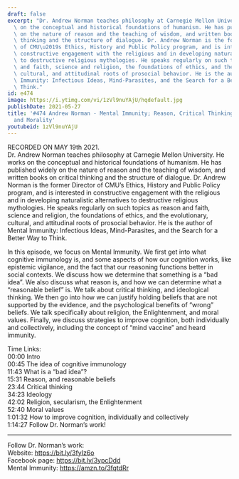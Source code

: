 ```yaml
---
draft: false
excerpt: "Dr. Andrew Norman teaches philosophy at Carnegie Mellon University. He works\
  \ on the conceptual and historical foundations of humanism. He has published widely\
  \ on the nature of reason and the teaching of wisdom, and written books on critical\
  \ thinking and the structure of dialogue. Dr. Andrew Norman is the former Director\
  \ of CMU\u2019s Ethics, History and Public Policy program, and is interested in\
  \ constructive engagement with the religious and in developing naturalistic alternatives\
  \ to destructive religious mythologies. He speaks regularly on such topics as reason\
  \ and faith, science and religion, the foundations of ethics, and the evolutionary,\
  \ cultural, and attitudinal roots of prosocial behavior. He is the author of Mental\
  \ Immunity: Infectious Ideas, Mind-Parasites, and the Search for a Better Way to\
  \ Think."
id: e474
image: https://i.ytimg.com/vi/1zVl9nuYAjU/hqdefault.jpg
publishDate: 2021-05-27
title: '#474 Andrew Norman - Mental Immunity; Reason, Critical Thinking, Beliefs,
  and Morality'
youtubeid: 1zVl9nuYAjU
---
```

RECORDED ON MAY 19th 2021.  
Dr. Andrew Norman teaches philosophy at Carnegie Mellon University. He works on the conceptual and historical foundations of humanism. He has published widely on the nature of reason and the teaching of wisdom, and written books on critical thinking and the structure of dialogue. Dr. Andrew Norman is the former Director of CMU’s Ethics, History and Public Policy program, and is interested in constructive engagement with the religious and in developing naturalistic alternatives to destructive religious mythologies. He speaks regularly on such topics as reason and faith, science and religion, the foundations of ethics, and the evolutionary, cultural, and attitudinal roots of prosocial behavior. He is the author of Mental Immunity: Infectious Ideas, Mind-Parasites, and the Search for a Better Way to Think.

In this episode, we focus on Mental Immunity. We first get into what cognitive immunology is, and some aspects of how our cognition works, like epistemic vigilance, and the fact that our reasoning functions better in social contexts. We discuss how we determine that something is a “bad idea”. We also discuss what reason is, and how we can determine what a “reasonable belief” is. We talk about critical thinking, and ideological thinking. We then go into how we can justify holding beliefs that are not supported by the evidence, and the psychological benefits of “wrong” beliefs. We talk specifically about religion, the Enlightenment, and moral values. Finally, we discuss strategies to improve cognition, both individually and collectively, including the concept of “mind vaccine” and heard immunity.

Time Links:  
00:00 Intro  
00:45  The idea of cognitive immunology  
11:43  What is a “bad idea”?  
15:31  Reason, and reasonable beliefs  
23:44  Critical thinking  
34:23  Ideology  
42:02  Religion, secularism, the Enlightenment  
52:40  Moral values  
1:01:32  How to improve cognition, individually and collectively  
1:14:27  Follow Dr. Norman’s work!

---

Follow Dr. Norman’s work:  
Website: https://bit.ly/3fyIz6o  
Facebook page: https://bit.ly/3ypcDdd  
Mental Immunity: https://amzn.to/3fqtdRr
